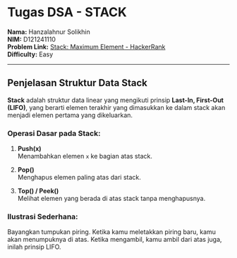 # Tugas DSA - STACK

**Nama:** Hanzalahnur Solikhin  
**NIM:** D121241110  
**Problem Link:** [Stack: Maximum Element - HackerRank](https://www.hackerrank.com/challenges/maximum-element/problem)  
**Difficulty:** Easy

---

## Penjelasan Struktur Data Stack

**Stack** adalah struktur data linear yang mengikuti prinsip **Last-In, First-Out (LIFO)**, yang berarti elemen terakhir yang dimasukkan ke dalam stack akan menjadi elemen pertama yang dikeluarkan.

### Operasi Dasar pada Stack:

1. **Push(x)**  
   Menambahkan elemen `x` ke bagian atas stack.

2. **Pop()**  
   Menghapus elemen paling atas dari stack.

3. **Top() / Peek()**  
   Melihat elemen yang berada di atas stack tanpa menghapusnya.

### Ilustrasi Sederhana:
Bayangkan tumpukan piring. Ketika kamu meletakkan piring baru, kamu akan menumpuknya di atas. Ketika mengambil, kamu ambil dari atas juga, inilah prinsip LIFO.

